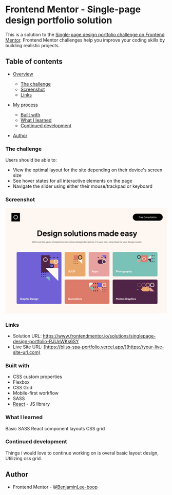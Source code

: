 # Frontend Mentor - Single-page design portfolio solution

This is a solution to the [Single-page design portfolio challenge on Frontend Mentor](https://www.frontendmentor.io/challenges/singlepage-design-portfolio-2MMhyhfKVo). Frontend Mentor challenges help you improve your coding skills by building realistic projects. 

## Table of contents

- [Overview](#overview)
  - [The challenge](#the-challenge)
  - [Screenshot](#screenshot)
  - [Links](#links)
- [My process](#my-process)
  - [Built with](#built-with)
  - [What I learned](#what-i-learned)
  - [Continued development](#continued-development)

- [Author](#author)



### The challenge

Users should be able to:

- View the optimal layout for the site depending on their device's screen size
- See hover states for all interactive elements on the page
- Navigate the slider using either their mouse/trackpad or keyboard

### Screenshot

![](./screenshot.png)


### Links

- Solution URL: [https://www.frontendmentor.io/solutions/singlepage-design-portfolio-RJUnWKs6SY
](https://your-solution-url.com)
- Live Site URL: [https://bliss-spa-portfolio.vercel.app/](https://your-live-site-url.com)
### Built with


- CSS custom properties
- Flexbox
- CSS Grid
- Mobile-first workflow
- SASS
- [React](https://reactjs.org/) - JS library
### What I learned

Basic SASS
React component layouts
CSS grid

### Continued development

Things i would love to continue working on is overal basic layout design, Utilizing css grid.

## Author

- Frontend Mentor - [@BenjaminLee-boop](https://www.frontendmentor.io/profile/BenjaminLee-boop)



